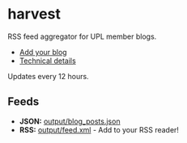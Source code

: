 # harvest

RSS feed aggregator for UPL member blogs.

- [Add your blog](docs/CONTRIBUTING.md)
- [Technical details](docs/TECHNICAL.md)

Updates every 12 hours.

## Feeds

- **JSON:** [output/blog_posts.json](output/blog_posts.json)
- **RSS:** [output/feed.xml](output/feed.xml) - Add to your RSS reader!
